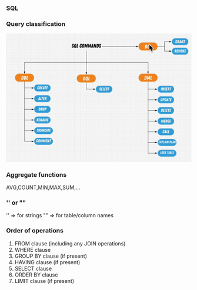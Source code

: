 ### SQL

### Query classification

![alt text](image.png)

### Aggregate functions

AVG,COUNT,MIN,MAX,SUM,...

### '' or ""

'' => for strings
"" => for table/column names

### Order of operations

1. FROM clause (including any JOIN operations)
2. WHERE clause
3. GROUP BY clause (if present)
4. HAVING clause (if present)
5. SELECT clause
6. ORDER BY clause
7. LIMIT clause (if present)
